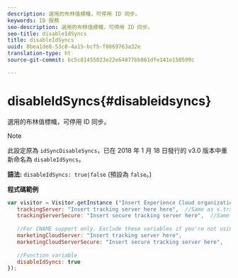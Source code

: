 ```yaml
---
description: 選用的布林值標幟，可停用 ID 同步。
keywords: ID 服務
seo-description: 選用的布林值標幟，可停用 ID 同步。
seo-title: disableIdSyncs
title: disableIdSyncs
uuid: 8bea1de8-53c8-4a15-bcf5-f0869763a32e
translation-type: ht
source-git-commit: bc5c81455023e22e64877bb861dfe141e158599c

---
```



# disableIdSyncs{#disableidsyncs}

選用的布林值標幟，可停用 ID 同步。

>[!NOTE]
>
>此設定原為 `idSyncDisableSyncs`，已在 2018 年 1 月 18 日發行的 v3.0 版本中重新命名為 `disableIdSyncs`。

**語法:** `disableIdSyncs: true|false` (預設為 `false`。)

**程式碼範例**

```js
var visitor = Visitor.getInstance ("Insert Experience Cloud organization ID here",{ 
   trackingServer: "Insert tracking server here here",  //Same as s.trackingServer 
   trackingServerSecure: "Insert secure tracking server here",  //Same as s.trackingServerSecure 
 
   //For CNAME support only. Exclude these variables if you're not using CNAME 
   marketingCloudServer: "Insert tracking server here", 
   marketingCloudServerSecure: "Insert secure tracking server here", 
 
   //Function variable 
   disableIdSyncs: true 
});
```

